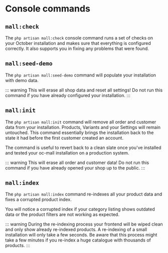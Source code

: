 # Console commands



## `mall:check`

The `php artisan mall:check` console command runs a set of checks on your October installation and makes sure that 
everything is configured correctly. It also supports you in fixing any problems that were found.

## `mall:seed-demo`

The `php artisan mall:seed-demo` command will populate your installation with demo data.


::: warning
This will erase all shop data and reset all settings! Do not run this command if you have already configured your 
installation. 
:::

## `mall:init`

The `php artisan mall:init` command will remove all order and customer data from 
your installation. Products, Variants and your Settings will remain untouched.
This command essentially brings the installation back to the 
state it had before the first customer created an account.

The command is useful to revert back to a clean slate once you've installed
and tested your oc-mall installation on a production system. 


::: warning
This will erase all order and customer data! Do not run this command if you have already 
opened your shop up to the public. 
:::

## `mall:index`

The `php artisan mall:index` command re-indexes all your product data and fixes a corrupted product index.

You will notice a corrupted index if your category listing shows
outdated data or the product filters are 
not working as expected. 

::: warning
During the re-indexing process your frontend will be wiped clean and 
only show already re-indexed products. A re-indexing of a small 
installation will only take a few seconds. Be aware that this process 
might take a few minutes if you re-index a huge catalogue with thousands 
of products.
:::
